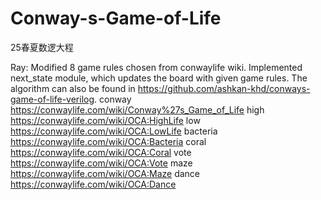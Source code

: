 # Conway-s-Game-of-Life
25春夏数逻大程

Ray:
Modified 8 game rules chosen from conwaylife wiki.
Implemented next_state module, which updates the board with given game rules.
The algorithm can also be found in https://github.com/ashkan-khd/conways-game-of-life-verilog.
conway
https://conwaylife.com/wiki/Conway%27s_Game_of_Life
high
https://conwaylife.com/wiki/OCA:HighLife
low
https://conwaylife.com/wiki/OCA:LowLife
bacteria
https://conwaylife.com/wiki/OCA:Bacteria
coral
https://conwaylife.com/wiki/OCA:Coral
vote
https://conwaylife.com/wiki/OCA:Vote
maze
https://conwaylife.com/wiki/OCA:Maze
dance
https://conwaylife.com/wiki/OCA:Dance
